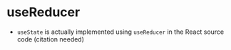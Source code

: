 # useReducer

- `useState` is actually implemented using `useReducer` in the React source code (citation needed)
